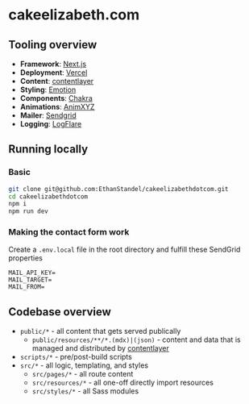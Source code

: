 # cakeelizabeth.com

## Tooling overview

- **Framework**: [Next.js](https://nextjs.org/)
- **Deployment**: [Vercel](https://vercel.com)
- **Content**: [contentlayer](https://github.com/contentlayerdev/contentlayer)
- **Styling**: [Emotion](https://emotion.sh/)
- **Components**: [Chakra](https://chakra-ui.com/)
- **Animations**: [AnimXYZ](https://animxyz.com/docs/)
- **Mailer**: [Sendgrid](https://sendgrid.com/)
- **Logging**: [LogFlare](https://logflare.app/)

## Running locally

### Basic

```bash
git clone git@github.com:EthanStandel/cakeelizabethdotcom.git
cd cakeelizabethdotcom
npm i
npm run dev
```

### Making the contact form work

Create a `.env.local` file in the root directory and fulfill these SendGrid properties

```env
MAIL_API_KEY=
MAIL_TARGET=
MAIL_FROM=
```

## Codebase overview

- `public/*` - all content that gets served publically
  - `public/resources/**/*.(mdx)|(json)` - content and data that is managed and distributed by [contentlayer](https://github.com/contentlayerdev/contentlayer)
- `scripts/*` - pre/post-build scripts
- `src/*` - all logic, templating, and styles
  - `src/pages/*` - all route content
  - `src/resources/*` - all one-off directly import resources
  - `src/styles/*` - all Sass modules